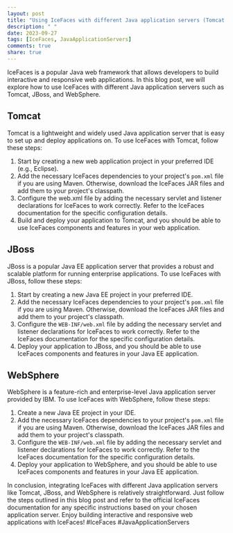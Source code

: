 ```yaml
---
layout: post
title: "Using IceFaces with different Java application servers (Tomcat, JBoss, WebSphere)"
description: " "
date: 2023-09-27
tags: [IceFaces, JavaApplicationServers]
comments: true
share: true
---
```


IceFaces is a popular Java web framework that allows developers to build interactive and responsive web applications. In this blog post, we will explore how to use IceFaces with different Java application servers such as Tomcat, JBoss, and WebSphere.

## Tomcat

Tomcat is a lightweight and widely used Java application server that is easy to set up and deploy applications on. To use IceFaces with Tomcat, follow these steps:

1. Start by creating a new web application project in your preferred IDE (e.g., Eclipse).
2. Add the necessary IceFaces dependencies to your project's `pom.xml` file if you are using Maven. Otherwise, download the IceFaces JAR files and add them to your project's classpath.
3. Configure the web.xml file by adding the necessary servlet and listener declarations for IceFaces to work correctly. Refer to the IceFaces documentation for the specific configuration details.
4. Build and deploy your application to Tomcat, and you should be able to use IceFaces components and features in your web application.

## JBoss

JBoss is a popular Java EE application server that provides a robust and scalable platform for running enterprise applications. To use IceFaces with JBoss, follow these steps:

1. Start by creating a new Java EE project in your preferred IDE.
2. Add the necessary IceFaces dependencies to your project's `pom.xml` file if you are using Maven. Otherwise, download the IceFaces JAR files and add them to your project's classpath.
3. Configure the `WEB-INF/web.xml` file by adding the necessary servlet and listener declarations for IceFaces to work correctly. Refer to the IceFaces documentation for the specific configuration details.
4. Deploy your application to JBoss, and you should be able to use IceFaces components and features in your Java EE application.

## WebSphere

WebSphere is a feature-rich and enterprise-level Java application server provided by IBM. To use IceFaces with WebSphere, follow these steps:

1. Create a new Java EE project in your IDE.
2. Add the necessary IceFaces dependencies to your project's `pom.xml` file if you are using Maven. Otherwise, download the IceFaces JAR files and add them to your project's classpath.
3. Configure the `WEB-INF/web.xml` file by adding the necessary servlet and listener declarations for IceFaces to work correctly. Refer to the IceFaces documentation for the specific configuration details.
4. Deploy your application to WebSphere, and you should be able to use IceFaces components and features in your Java EE application.

In conclusion, integrating IceFaces with different Java application servers like Tomcat, JBoss, and WebSphere is relatively straightforward. Just follow the steps outlined in this blog post and refer to the official IceFaces documentation for any specific instructions based on your chosen application server. Enjoy building interactive and responsive web applications with IceFaces! #IceFaces #JavaApplicationServers